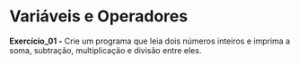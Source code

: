 # Variáveis e Operadores

**Exercício_01 -** Crie um programa que leia dois números inteiros e imprima a soma, subtração, multiplicação e divisão entre eles.